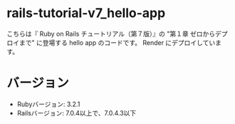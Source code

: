 # rails-tutorial-v7_hello-app
こちらは『 Ruby on Rails チュートリアル（第７版）』の "第１章 ゼロからデプロイまで" に登場する hello app のコードです。
Render にデプロイしています。

# バージョン
- Rubyバージョン: 3.2.1
- Railsバージョン: 7.0.4以上で、7.0.4.3以下
